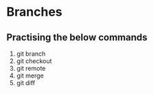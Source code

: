 # Branches

## Practising the below commands

1. git branch
2. git checkout
3. git remote
4. git merge
5. git diff
